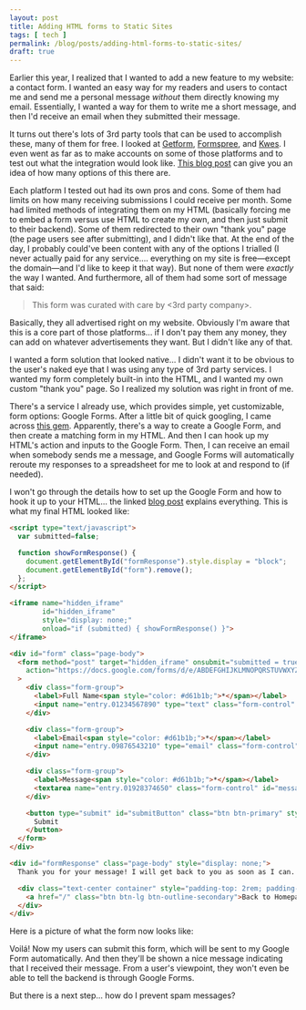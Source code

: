 ```yaml
---
layout: post
title: Adding HTML forms to Static Sites
tags: [ tech ]
permalink: /blog/posts/adding-html-forms-to-static-sites/
draft: true
---
```


Earlier this year, I realized that I wanted to add a new feature to my website: a contact form. I wanted an easy way for my readers and users to contact me and send me a personal message _without_ them directly knowing my email. Essentially, I wanted a way for them to write me a short message, and then I'd receive an email when they submitted their message.

It turns out there's lots of 3rd party tools that can be used to accomplish these, many of them for free. I looked at [Getform](https://getform.com/), [Formspree](https://formspree.io/), and [Kwes](https://kwes.io/). I even went as far as to make accounts on some of those platforms and to test out what the integration would look like. [This blog post](https://css-tricks.com/a-comparison-of-static-form-providers/) can give you an idea of how many options of this there are.

Each platform I tested out had its own pros and cons. Some of them had limits on how many receiving submissions I could receive per month. Some had limited methods of integrating them on my HTML (basically forcing me to embed a form versus use HTML to create my own, and then just submit to their backend). Some of them redirected to their own "thank you" page (the page users see after submitting), and I didn't like that. At the end of the day, I probably could've been content with any of the options I trialled (I never actually paid for any service.... everything on my site is free—except the domain—and I'd like to keep it that way). But none of them were _exactly_ the way I wanted. And furthermore, all of them had some sort of message that said:

> This form was curated with care by <3rd party company>.

Basically, they all advertised right on my website. Obviously I'm aware that this is a core part of those platforms... if I don't pay them any money, they can add on whatever advertisements they want. But I didn't like any of that.

I wanted a form solution that looked native... I didn't want it to be obvious to the user's naked eye that I was using any type of 3rd party services. I wanted my form completely built-in into the HTML, and I wanted my own custom "thank you" page. So I realized my solution was right in front of me.

There's a service I already use, which provides simple, yet customizable, form options: Google Forms. After a little bit of quick googling, I came across [this gem](https://www.developerdrive.com/add-google-forms-static-site/). Apparently, there's a way to create a Google Form, and then create a matching form in my HTML. And then I can hook up my HTML's action and inputs to the Google Form. Then, I can receive an email when somebody sends me a message, and Google Forms will automatically reroute my responses to a spreadsheet for me to look at and respond to (if needed).

I won't go through the details how to set up the Google Form and how to hook it up to your HTML... the linked [blog post](https://www.developerdrive.com/add-google-forms-static-site/) explains everything. This is what my final HTML looked like:

```html
<script type="text/javascript">
  var submitted=false;

  function showFormResponse() {
    document.getElementById("formResponse").style.display = "block";
    document.getElementById("form").remove();
  };
</script>

<iframe name="hidden_iframe"
        id="hidden_iframe"
        style="display: none;"
        onload="if (submitted) { showFormResponse() }">
</iframe>

<div id="form" class="page-body">
  <form method="post" target="hidden_iframe" onsubmit="submitted = true;"
    action="https://docs.google.com/forms/d/e/ABDEFGHIJKLMNOPQRSTUVWXYZ/formResponse"
  >
    <div class="form-group">
      <label>Full Name<span style="color: #d61b1b;">*</span></label>
      <input name="entry.01234567890" type="text" class="form-control" id="name" autocapitalize="words" placeholder="John Doe" required>
    </div>

    <div class="form-group">
      <label>Email<span style="color: #d61b1b;">*</span></label>
      <input name="entry.09876543210" type="email" class="form-control" id="email" placeholder="johndoe@example.com" required>
    </div>

    <div class="form-group">
      <label>Message<span style="color: #d61b1b;">*</span></label>
      <textarea name="entry.01928374650" class="form-control" id="message" placeholder="Lorem ipsum dolor sit amet, consectetur adipiscing elit." rows="3" required></textarea>
    </div>

    <button type="submit" id="submitButton" class="btn btn-primary" style="width: 100%;">
      Submit
    </button>
  </form>
</div>

<div id="formResponse" class="page-body" style="display: none;">
  Thank you for your message! I will get back to you as soon as I can.

  <div class="text-center container" style="padding-top: 2rem; padding-bottom: 1rem;">
    <a href="/" class="btn btn-lg btn-outline-secondary">Back to Homepage</a>
  </div>
</div>
```

Here is a picture of what the form now looks like:

<!-- TODO: Insert picture here -->

Voilá! Now my users can submit this form, which will be sent to my Google Form automatically. And then they'll be shown a nice message indicating that I received their message. From a user's viewpoint, they won't even be able to tell the backend is through Google Forms.

But there is a next step... how do I prevent spam messages?
